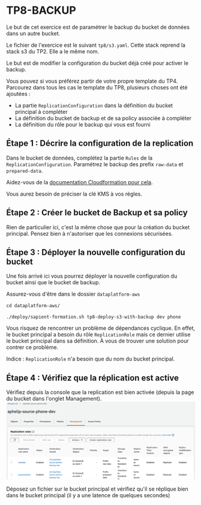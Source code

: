 # TP8-BACKUP
Le but de cet exercice est de paramétrer le backup du bucket de données dans un autre bucket. 

Le fichier de l'exercice est le suivant `tp8/s3.yaml`. Cette stack reprend la stack s3 du TP2. Elle a le même nom. 

Le but est de modifier la configuration du bucket déjà créé pour activer le backup.

Vous pouvez si vous préférez partir de votre propre template du TP4. Parcourez dans tous les cas le template du TP8, plusieurs choses ont été ajoutées : 
* La partie `ReplicationConfiguration` dans la définition du bucket principal à compléter
* La définition du bucket de backup et de sa policy associée à compléter
* La définition du rôle pour le backup qui vous est fourni


## Étape 1 : Décrire la configuration de la replication
Dans le bucket de données, complétez la partie `Rules` de la `ReplicationConfiguration`. Paramétrez le backup des prefix `raw-data` et `prepared-data`.

Aidez-vous de la [documentation Cloudformation pour cela](https://docs.aws.amazon.com/fr_fr/AWSCloudFormation/latest/UserGuide/aws-properties-s3-bucket-replicationconfiguration.html).

Vous aurez besoin de préciser la clé KMS à vos règles.

## Étape 2 : Créer le bucket de Backup et sa policy
Rien de particulier ici, c'est la même chose que pour la création du bucket principal. Pensez bien à n'autoriser que les connexions sécurisées.

## Étape 3 : Déployer la nouvelle configuration du bucket
Une fois arrivé ici vous pourrez déployer la nouvelle configuration du bucket ainsi que le bucket de backup. 

Assurez-vous d'être dans le dossier `dataplatform-aws` 
```shell
cd dataplatform-aws/
```

```shell
./deploy/sapient-formation.sh tp8-deploy-s3-with-backup dev phone
```

Vous risquez de rencontrer un problème de dépendances cyclique. 
En effet, le bucket principal a besoin du rôle `ReplicationRole` mais ce dernier utilise le bucket principal dans sa définition. 
À vous de trouver une solution pour contrer ce problème.

Indice : `ReplicationRole` n'a besoin que du nom du bucket principal.

## Étape 4 : Vérifiez que la réplication est active
Vérifiez depuis la console que la replication est bien activée (depuis la page du bucket dans l'onglet Management).
![Backup](./documentation/tp8/backup.png "Backup")

Déposez un fichier sur le bucket principal et vérifiez qu'il se réplique bien dans le bucket principal (il y a une latence de quelques secondes)
